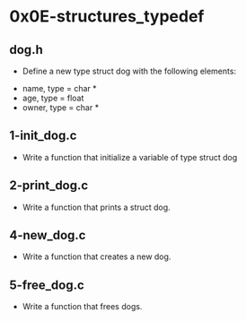# 0x0E-structures_typedef

## dog.h
- Define a new type struct dog with the following elements:
* name, type = char *
* age, type = float
* owner, type = char *
## 1-init_dog.c
- Write a function that initialize a variable of type struct dog
## 2-print_dog.c
- Write a function that prints a struct dog.
## 4-new_dog.c
- Write a function that creates a new dog.
## 5-free_dog.c
- Write a function that frees dogs.
